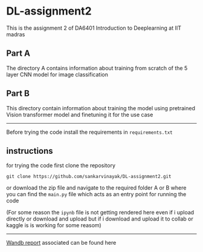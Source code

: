 # DL-assignment2
This is the assignment 2 of DA6401 Introduction to Deeplearning at IIT madras

## Part A
The directory A contains information about training from scratch of the 5 layer CNN model for image classification

## Part B
This directory contain information about training the model using pretrained Vision transformer model and finetuning it for the use case

-----
Before trying the code install the requirements in `requirements.txt`
## instructions
for trying the code first clone the repository
```
git clone https://github.com/sankarvinayak/DL-assignment2.git 
```
or download the zip file and navigate to the required folder A or B where you can find the `main.py` file which acts as an entry point for running the code


(For some reason the `ipynb` file is not getting rendered here even if i upload directly or download and upload but if i download and upload it to collab or kaggle is is working for some reasom)

-----
[Wandb report](https://wandb.ai/cs24m041-iit-madras/DA6401-Assignment2/reports/DA6401-Assignment-2--VmlldzoxMjAzNTUzNA?accessToken=pvuaifa3kvtlvgihqg4d87n1l6ddmj2w3dri9xvoix5rpxbhui31wd1pkdskjf64) associated can be found here
